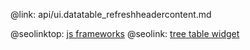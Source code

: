 @link: api/ui.datatable_refreshheadercontent.md

@seolinktop: [js frameworks](https://webix.com)
@seolink: [tree table widget](https://webix.com/widget/treetable/)